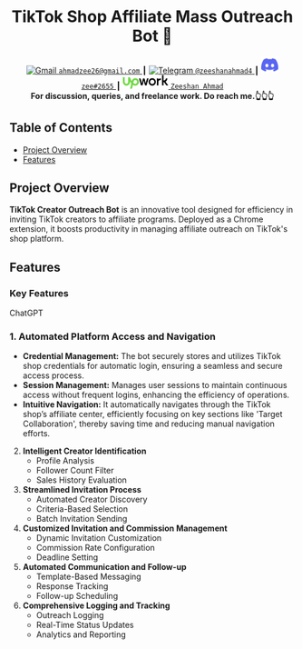 <h1 align="center">TikTok Shop Affiliate Mass Outreach Bot 🤖</h1>

<div align="center">
  <a href="https://mail.google.com/mail/u/?authuser=ahmadzee26@gmail.com">
    <img alt="Gmail" width="30px" src="https://edent.github.io/SuperTinyIcons/images/svg/gmail.svg" />
    <code>ahmadzee26@gmail.com</code>
  </a>
  <span> ┃ </span>
  
  <a href="https://t.me/zeeshanahmad4">
    <img alt="Telegram" width="30px" src="https://edent.github.io/SuperTinyIcons/images/svg/telegram.svg" />
    <code>@zeeshanahmad4</code>
  </a>
  <span> ┃ </span>
  
  <a href="https://discord.com">
    <img alt="Discord" width="30px" src="https://github.com/Zeeshanahmad4/RealEstateMate-WhatsApp-Group-Management-Bot/blob/main/discord-icon-svgrepo-com.svg" />
    <code>zee#2655</code>
  </a>
  <span> ┃ </span>
  
  <a href="https://www.upwork.com/freelancers/zeeshanahmad291">
    <img alt="Upwork" width="80px" src="https://github.com/Zeeshanahmad4/Zeeshanahmad4/blob/main/upwork.svg" />
    <code>Zeeshan Ahmad</code>
  </a>
  
  <br />
  <strong>For discussion, queries, and freelance work. Do reach me.👆👆👆</strong>
</div>

## Table of Contents
- [Project Overview](#project-overview)
- [Features](#features)

## Project Overview

**TikTok Creator Outreach Bot** is an innovative tool designed for efficiency in inviting TikTok creators to affiliate programs. Deployed as a Chrome extension, it boosts productivity in managing affiliate outreach on TikTok's shop platform.

## Features

### Key Features

ChatGPT

### 1\. Automated Platform Access and Navigation

- **Credential Management:** The bot securely stores and utilizes TikTok shop credentials for automatic login, ensuring a seamless and secure access process.
- **Session Management:** Manages user sessions to maintain continuous access without frequent logins, enhancing the efficiency of operations.
- **Intuitive Navigation:** It automatically navigates through the TikTok shop’s affiliate center, efficiently focusing on key sections like 'Target Collaboration', thereby saving time and reducing manual navigation efforts.


2. **Intelligent Creator Identification**
    - Profile Analysis
    - Follower Count Filter
    - Sales History Evaluation
3. **Streamlined Invitation Process**
    - Automated Creator Discovery
    - Criteria-Based Selection
    - Batch Invitation Sending
4. **Customized Invitation and Commission Management**
    - Dynamic Invitation Customization
    - Commission Rate Configuration
    - Deadline Setting
5. **Automated Communication and Follow-up**
    - Template-Based Messaging
    - Response Tracking
    - Follow-up Scheduling
6. **Comprehensive Logging and Tracking**
    - Outreach Logging
    - Real-Time Status Updates
    - Analytics and Reporting
